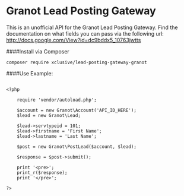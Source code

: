 # Granot Lead Posting Gateway

This is an unofficial API for the Granot Lead Posting Gateway. 
Find the documentation on what fields you can pass via the following url: 
http://docs.google.com/View?id=dc9bddx5_10763jwtts

####Install via Composer
```
composer require xclusive/lead-posting-gateway-granot
```

####Use Example:

```

<?php

    require 'vendor/autoload.php';

    $account = new Granot\Account('API_ID_HERE');
    $lead = new Granot\Lead;

    $lead->servtypeid = 101;
    $lead->firstname = 'First Name';
    $lead->lastname = 'Last Name';

    $post = new Granot\PostLead($account, $lead);

    $response = $post->submit();

    print '<pre>';
    print_r($response);
    print '</pre>';
    
?>
    
```
